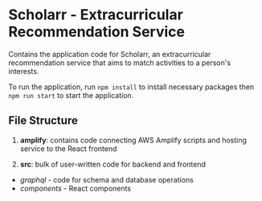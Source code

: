 # Scholarr - Extracurricular Recommendation Service
Contains the application code for Scholarr, an extracurricular recommendation service that aims to match activities to a person's interests.

To run the application, run ``npm install`` to install necessary packages then ``npm run start`` to start the application.

## File Structure

1. **amplify**: contains code connecting AWS Amplify scripts and hosting service to the React frontend

1. **src**: bulk of user-written code for backend and frontend
+ _graphql_ - code for schema and database operations
+ _components_ - React components
